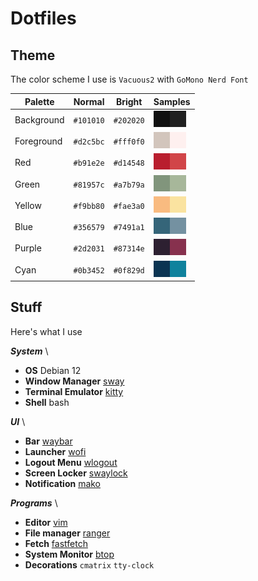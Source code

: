 # Dotfiles

## Theme
The color scheme I use is `Vacuous2` with `GoMono Nerd Font`

|  Palette    |  Normal   |  Bright   |  Samples                                                                        |
| ------------| --------- | ----------| --------------------------------------------------------------------------------|
| Background  | `#101010` | `#202020` | ![bg](./.color-samples/101010.jpg)![bg-alt](./.color-samples/202020.jpg)        |
| Foreground  | `#d2c5bc` | `#fff0f0` | ![fg](./.color-samples/d2c5bc.jpg)![fg-alt](./.color-samples/fff0f0.jpg)        |
| Red         | `#b91e2e` | `#d14548` | ![red](./.color-samples/b91e2e.jpg)![red-br](./.color-samples/d14548.jpg)       |
| Green       | `#81957c` | `#a7b79a` | ![green](./.color-samples/81957c.jpg)![green-br](./.color-samples/a7b79a.jpg)   |
| Yellow      | `#f9bb80` | `#fae3a0` | ![yellow](./.color-samples/f9bb80.jpg)![yellow-br](./.color-samples/fae3a0.jpg) |
| Blue        | `#356579` | `#7491a1` | ![blue](./.color-samples/356579.jpg)![blue-br](./.color-samples/7491a1.jpg)     |
| Purple      | `#2d2031` | `#87314e` | ![purple](./.color-samples/2d2031.jpg)![purple-br](./.color-samples/87314e.jpg) |
| Cyan        | `#0b3452` | `#0f829d` | ![cyan](./.color-samples/0b3452.jpg)![cyan-br](./.color-samples/0f829d.jpg)     |

## Stuff
Here's what I use

***System*** \
+ **OS** Debian 12
+ **Window Manager** [sway](https://github.com/swaywm/sway)
+ **Terminal Emulator** [kitty](https://github.com/kovidgoyal/kitty)
+ **Shell** bash

***UI*** \
+ **Bar** [waybar](https://github.com/Alexays/Waybar)
+ **Launcher** [wofi](https://hg.sr.ht/~scoopta/wofi)
+ **Logout Menu** [wlogout](https://github.com/ArtsyMacaw/wlogout)
+ **Screen Locker** [swaylock](https://github.com/swaywm/swaylock)
+ **Notification** [mako](https://github.com/emersion/mako)

***Programs*** \
+ **Editor** [vim](https://github.com/vim/vim)
+ **File manager** [ranger](https://github.com/ranger/ranger)
+ **Fetch** [fastfetch](https://github.com/fastfetch-cli/fastfetch)
+ **System Monitor** [btop](https://github.com/aristocratos/btop)
+ **Decorations** `cmatrix` `tty-clock`

